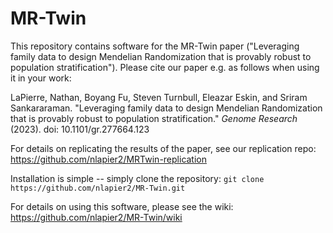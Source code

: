 # MR-Twin

This repository contains software for the MR-Twin paper ("Leveraging family data to design Mendelian Randomization that is provably robust to population stratification"). Please cite our paper e.g. as follows when using it in your work:

LaPierre, Nathan, Boyang Fu, Steven Turnbull, Eleazar Eskin, and Sriram Sankararaman. "Leveraging family data to design Mendelian Randomization that is provably robust to population stratification." *Genome Research* (2023). doi: 10.1101/gr.277664.123

For details on replicating the results of the paper, see our replication repo: https://github.com/nlapier2/MRTwin-replication

Installation is simple -- simply clone the repository:
```git clone https://github.com/nlapier2/MR-Twin.git```

For details on using this software, please see the wiki: https://github.com/nlapier2/MR-Twin/wiki 
